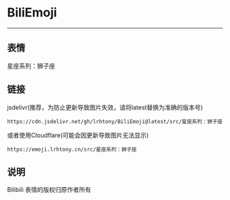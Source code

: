 # BiliEmoji
---
## 表情
星座系列：狮子座
## 链接
jsdelivr(推荐，为防止更新导致图片失效，请将latest替换为准确的版本号)
```
https://cdn.jsdelivr.net/gh/lrhtony/BiliEmoji@latest/src/星座系列：狮子座
```
或者使用Cloudflare(可能会因更新导致图片无法显示)
```
https://emoji.lrhtony.cn/src/星座系列：狮子座
```
## 说明
Bilibili 表情的版权归原作者所有
